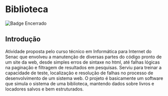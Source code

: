# Biblioteca
![Badge Encerrado](https://img.shields.io/appveyor/build/status/Encerrado?labelColor=grey&color=red)

## Introdução
Atividade proposta pelo curso técnico em Informática para Internet do Senac que envolveu a manutenção de diversas partes do código pronto de um site da web, desde simples erros de sintaxe no html, até falhas lógicas na paginação e filtragem de resultados em pesquisas. Serviu para treinar a capacidade de teste, localização e resolução de falhas no processo de desenvolvimento de um sistema web.
O projeto é basicamente um software que simula o sistema de uma biblioteca, mantendo dados sobre livros e locadores salvos e bem estruturados.

